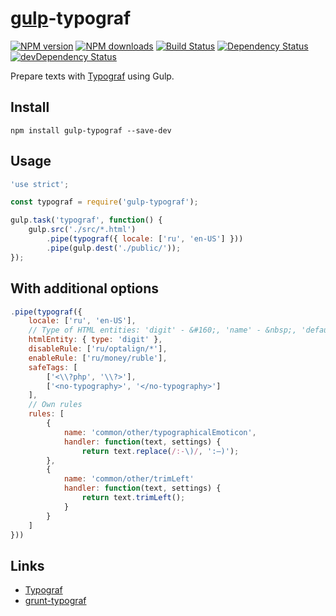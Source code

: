 [gulp](http://gulpjs.com)-typograf
==================================
[![NPM version](https://img.shields.io/npm/v/gulp-typograf.svg)](https://www.npmjs.com/package/gulp-typograf)
[![NPM downloads](https://img.shields.io/npm/dm/gulp-typograf.svg)](https://www.npmjs.com/package/gulp-typograf)
[![Build Status](https://img.shields.io/travis/typograf/gulp-typograf.svg)](https://travis-ci.org/typograf/gulp-typograf)
[![Dependency Status](https://img.shields.io/david/typograf/gulp-typograf.svg)](https://david-dm.org/typograf/gulp-typograf) [![devDependency Status](https://img.shields.io/david/dev/typograf/gulp-typograf.svg)](https://david-dm.org/typograf/gulp-typograf#info=devDependencies)


Prepare texts with [Typograf](https://github.com/typograf/typograf) using Gulp.

## Install

```
npm install gulp-typograf --save-dev
```

## Usage
```js
'use strict';

const typograf = require('gulp-typograf');

gulp.task('typograf', function() {
    gulp.src('./src/*.html')
        .pipe(typograf({ locale: ['ru', 'en-US'] }))
        .pipe(gulp.dest('./public/'));
});

```

## With additional options
```js
.pipe(typograf({
    locale: ['ru', 'en-US'],
    // Type of HTML entities: 'digit' - &#160;, 'name' - &nbsp;, 'default' - UTF-8
    htmlEntity: { type: 'digit' },
    disableRule: ['ru/optalign/*'],
    enableRule: ['ru/money/ruble'],
    safeTags: [
        ['<\\?php', '\\?>'],
        ['<no-typography>', '</no-typography>']
    ],
    // Own rules
    rules: [
        {
            name: 'common/other/typographicalEmoticon',
            handler: function(text, settings) {
                return text.replace(/:-\)/, ':—)');
        },
        {
            name: 'common/other/trimLeft'
            handler: function(text, settings) {
                return text.trimLeft();
            }
        }
    ]
}))
```

## Links
- [Typograf](https://github.com/typograf/typograf)
- [grunt-typograf](https://github.com/typograf/grunt-typograf)
